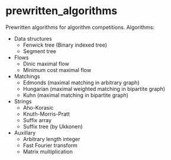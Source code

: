 # prewritten_algorithms
Prewritten algorithms for algorithm competitions.
Algorithms:

- Data structures
  - Fenwick tree (Binary indexed tree)
  - Segment tree
- Flows
  - Dinic maximal flow
  - Minimum cost maximal flow
- Matchings
  - Edmonds (maximal matching in arbitrary graph)
  - Hungarian (maximal weighted matching in bipartite graph)
  - Kuhn (maximal matching in bipartite graph)
- Strings
  - Aho-Korasic
  - Knuth-Morris-Pratt
  - Suffix array
  - Suffix tree (by Ukkonen)
- Auxillary
  - Arbitrary length integer
  - Fast Fourier transform
  - Matrix multiplication


